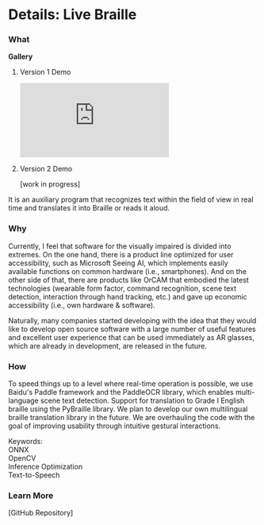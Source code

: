 # Details: Live Braille

### What

**Gallery**

1. Version 1 Demo
    <iframe class="w-full aspect-video rounded-xl shadow-xl" src="https://www.youtube.com/embed/j7fZV_u3UVg?rel=0&color=white" title="Live Braille (Real-Time Text Detection & Braille Translation) Demo #1" color="white" frameborder="0" allow="autoplay; clipboard-write; encrypted-media;" allowfullscreen></iframe>
    
2. Version 2 Demo
    <p class="op30">[work in progress]</p>


It is an auxiliary program that recognizes text within the field of view in real time and translates it into Braille or reads it aloud.

### Why

Currently, I feel that software for the visually impaired is divided into extremes. On the one hand, there is a product line optimized for user accessibility, such as Microsoft Seeing AI, which implements easily available functions on common hardware (i.e., smartphones). And on the other side of that, there are products like OrCAM that embodied the latest technologies (wearable form factor, command recognition, scene text detection, interaction through hand tracking, etc.) and gave up economic accessibility (i.e., own hardware & software).

Naturally, many companies started developing with the idea that they would like to develop open source software with a large number of useful features and excellent user experience that can be used immediately as AR glasses, which are already in development, are released in the future.

### How

To speed things up to a level where real-time operation is possible, we use Baidu's Paddle framework and the PaddleOCR library, which enables multi-language scene text detection. Support for translation to Grade I English braille using the PyBraille library. We plan to develop our own multilingual braille translation library in the future. We are overhauling the code with the goal of improving usability through intuitive gestural interactions.

<aside>
<div class="font-semibold leading-10">Keywords:
  <div class="tag-bubble">ONNX</div>
  <div class="tag-bubble">OpenCV</div>
  <div class="tag-bubble">Inference Optimization</div>
  <div class="tag-bubble">Text-to-Speech</div>
</div>
</aside>

### Learn More

[GitHub Repository]